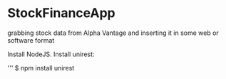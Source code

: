 # StockFinanceApp
grabbing stock data from Alpha Vantage and inserting it in some web or software format

Install NodeJS.
Install unirest:

''' $ npm install unirest
